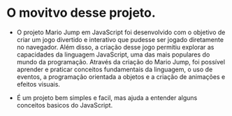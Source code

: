 # O movitvo desse projeto.

- O projeto Mario Jump em JavaScript foi desenvolvido com o objetivo de criar um jogo divertido e interativo que pudesse
ser jogado diretamente no navegador. Além disso, a criação desse jogo permitiu explorar as capacidades da linguagem
JavaScript, uma das mais populares do mundo da programação. Através da criação do Mario Jump, foi possível aprender e
praticar conceitos fundamentais da linguagem, o uso de eventos, a programação orientada a objetos e a criação de
animações e efeitos visuais.

- É um projeto bem simples e facil, mas ajuda a entender alguns conceitos basicos do JavaScript. 

